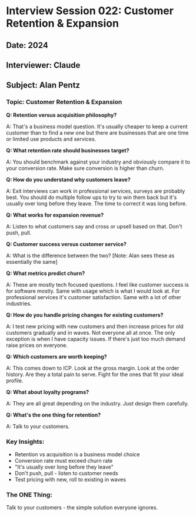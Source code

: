 # Interview Session 022: Customer Retention & Expansion
## Date: 2024
## Interviewer: Claude
## Subject: Alan Pentz

### Topic: Customer Retention & Expansion

**Q: Retention versus acquisition philosophy?**

A: That's a business model question. It's usually cheaper to keep a current customer than to find a new one but there are businesses that are one time or limited use products and services.

**Q: What retention rate should businesses target?**

A: You should benchmark against your industry and obviously compare it to your conversion rate. Make sure conversion is higher than churn.

**Q: How do you understand why customers leave?**

A: Exit interviews can work in professional services, surveys are probably best. You should do multiple follow ups to try to win them back but it's usually over long before they leave. The time to correct it was long before.

**Q: What works for expansion revenue?**

A: Listen to what customers say and cross or upsell based on that. Don't push, pull.

**Q: Customer success versus customer service?**

A: What is the difference between the two? [Note: Alan sees these as essentially the same]

**Q: What metrics predict churn?**

A: These are mostly tech focused questions. I feel like customer success is for software mostly. Same with usage which is what I would look at. For professional services it's customer satisfaction. Same with a lot of other industries.

**Q: How do you handle pricing changes for existing customers?**

A: I test new pricing with new customers and then increase prices for old customers gradually and in waves. Not everyone all at once. The only exception is when I have capacity issues. If there's just too much demand raise prices on everyone.

**Q: Which customers are worth keeping?**

A: This comes down to ICP. Look at the gross margin. Look at the order history. Are they a total pain to serve. Fight for the ones that fit your ideal profile.

**Q: What about loyalty programs?**

A: They are all great depending on the industry. Just design them carefully.

**Q: What's the one thing for retention?**

A: Talk to your customers.

### Key Insights:
- Retention vs acquisition is a business model choice
- Conversion rate must exceed churn rate
- "It's usually over long before they leave"
- Don't push, pull - listen to customer needs
- Test pricing with new, roll to existing in waves

### The ONE Thing:
Talk to your customers - the simple solution everyone ignores.